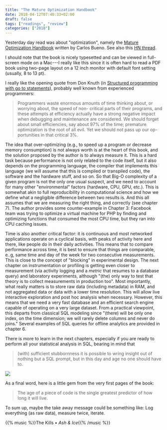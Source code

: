 ```yaml
---
title: "The Mature Optimization Handbook"
date: 2018-04-12T07:40:33+02:00
draft: false
tags: ["readings", "review"]
categories: ["2018"]
---
```


Yesterday day read was about "optimization", namely the [Mature Optimization Handbook](http://carlos.bueno.org/optimization/) written by Carlos Bueno. See also this [HN thread](https://news.ycombinator.com/item?id=6763683).

<!--more-->

I should note that the book is nicely typesetted and can be viewed in full-screen mode on a Mac---I really like this since it is often hard to read a PDF book using two-page layout on a 12 inch monitor with default font setting (usually, 8 to 13 pt). 

I really like the opening quote from Don Knuth (in [Structured programming with go to statements](http://citeseerx.ist.psu.edu/viewdoc/summary?doi=10.1.1.103.6084)), probably well known from experienced programmers:

> Programmers waste enormous amounts of time thinking about, or worrying about, the speed of non- critical parts of their programs, and these attempts at efficiency actually have a strong negative impact when debugging and maintenance are considered. We should forget about small efficiencies, say about 97% of the time; premature optimization is the root of all evil. Yet we should not pass up our op- portunities in that critical 3%.

The idea that over-optimizing (e.g., to speed up a program or decrease memory consumption) is not always worth is at the heart of this book, and the solution proposed by the author is to always measure it. This is a hard task because performance is not only related to the code itself, but it also depends on the programming language, the compiler that implements this language (we will assume that this is compiled or transpiled code), the software and the hardware stuff, and so on. So that Big-O complexity of a given program is not the only one usual suspect, and we need to account for many other "environmental" factors (hardware, CPU, GPU, etc.). This is somewhat akin to full reproducibility in computational science and how we define what a negligible difference between two results is. And this all assumes that we are measuring the right thing, and correctly (see chapter 7). The author provides some counter-example in Chapter 3: Facebook team was trying to optimize a virtual machine for PHP by finding and optimizing functions that consumed the most CPU time, but they ran into CPU caching issues.

Time is also another critical factor: it is continuous and most networked applications operate on a cyclical basis, with peaks of activity here and there, like people do in their daily activities. This means that to compare performance across time, it is best to ensure that things are comparable, e..g, same time and day of the week for two consecutive measurements. This is close to the concept of "blocking" in experimental design. The next chapter on instrumentation or profiling is getting even closer to measurement (via activity logging and a *metric* that resumes to a database query) and laboratory experiments, although "(the) only way to test that theory is to collect measurements in production too". Most importantly, what really matters is to store raw data (including metadata) in RAM, and not aggregated data or data with a lower time resolution. This will allow live interactive exploration and post hoc analysis when necessary. However, this means that we need a very fast database and an efficient search engine capable of operating on a very large dataset. From a practical viewpoint, this departs from classical SQL modeling since "(there) will be only one index, on the time dimension; we will rarely delete columns and never do joins." Several examples of SQL queries for offline analytics are provided in chapter 6.

There is more to learn in the next chapters, especially if you are ready to perform all your statistical analysis in SQL, bearing in mind that

> (with) sufficient stubbornness it is possible to wring insight out of nothing but a SQL prompt, but in this day and age no one should have to.

![](/img/2018-04-12-10-46-21.png)

As a final word, here is a little gem from the very first pages of the book:

> The age of a piece of code is the single greatest predictor of how long it will live.

To sum up, maybe the take away message could be something like: Log everything (as raw data), measure twice, iterate.

{{% music %}}The Kills • *Ash & Ice*{{% /music %}}
